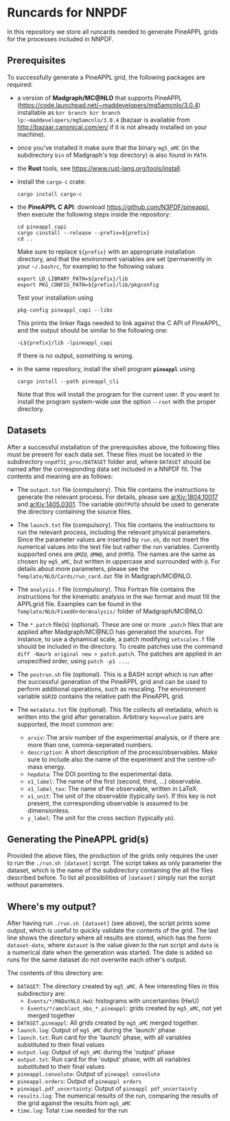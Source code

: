 # Runcards for NNPDF
In this repository we store all runcards needed to generate PineAPPL grids for
the processes included in NNPDF.

## Prerequisites
To successfully generate a PineAPPL grid, the following packages are required:

* a version of **Madgraph/MC@NLO** that supports PineAPPL
  (<https://code.launchpad.net/~maddevelopers/mg5amcnlo/3.0.4>) installable as
  `bzr branch bzr branch lp:~maddevelopers/mg5amcnlo/3.0.4` (bazaar is
  available from <http://bazaar.canonical.com/en/> if it is not already
  installed on your machine).
* once you've installed it make sure that the binary `mg5_aMC` (in the
  subdirectory `bin` of Madgraph's top directory) is also found in `PATH`.
* the **Rust** tools, see <https://www.rust-lang.org/tools/install>.
* install the `cargo-c` crate:

      cargo install cargo-c

* the **PineAPPL C API**: download <https://github.com/N3PDF/pineappl>, then
  execute the following steps inside the repository:

      cd pineappl_capi
      cargo cinstall --release --prefix=${prefix}
      cd ..

  Make sure to replace `${prefix}` with an appropriate installation directory,
  and that the environment variables are set (permanently in your `~/.bashrc`,
  for example) to the following values

      export LD_LIBRARY_PATH=${prefix}/lib
      export PKG_CONFIG_PATH=${prefix}/lib/pkgconfig

  Test your installation using

      pkg-config pineappl_capi --libs

  This prints the linker flags needed to link against the C API of PineAPPL,
  and the output should be similar to the following one:

      -L${prefix}/lib -lpineappl_capi

  If there is no output, something is wrong.
* in the same repository, install the shell program **`pineappl`** using

      cargo install --path pineappl_cli

  Note that this will install the program for the current user. If you want to
  install the program system-wide use the option `--root` with the proper
  directory.

## Datasets
After a successful installation of the prerequisites above, the following files
must be present for each data set. These files must be located in the
subdirectory `nnpdf31_proc/DATASET` folder and, where `DATASET` should be named
after the corresponding data set included in a NNPDF fit. The contents and
meaning are as follows:

* The `output.txt` file (compulsory). This file contains the instructions to
  generate the relevant process. For details, please see
  [arXiv:1804.10017](http://arxiv.org/abs/arXiv:1804.10017) and
  [arXiv:1405.0301](http://arxiv.org/abs/arXiv:1405.0301). The variable
  `@OUTPUT@` should be used to generate the directory containing the source
  files.

* The `launch.txt` file (compulsory). This file contains the instructions to
  run the relevant process, including the relevant physical parameters. Since
  the parameter values are inserted by `run.sh`, do not insert the numerical
  values into the text file but rather the run variables. Currently supported
  ones are `@MZ@`, `@MW@`, and `@YMT@`. The names are the same as chosen by
  `mg5_aMC`, but written in uppercase and surrounded with `@`. For details
  about more parameters, please see the `Template/NLO/Cards/run_card.dat` file
  in Madgraph/MC@NLO.

* The `analysis.f` file (compulsory). This Fortran file contains the
  instructions for the kinematic analysis in the `HwU` format and must fill the
  APPLgrid file. Examples can be found in the
  `Template/NLO/FixedOrderAnalysis/` folder of Madgraph/MC@NLO.

* The `*.patch` file(s) (optional). These are one or more `.patch` files that
  are applied after Madgraph/MC@NLO has generated the sources. For instance, to
  use a dynamical scale, a patch modifying `setscales.f` file should be
  included in the directory. To create patches use the command `diff -Naurb
  original new > patch.patch`. The patches are applied in an unspecified order,
  using `patch -p1 ...`.

* The `postrun.sh` file (optional). This is a BASH script which is run after
  the successful generation of the PineAPPL grid and can be used to perform
  additional operations, such as rescaling. The environment variable `$GRID`
  contains the relative path the PineAPPL grid.

* The `metadata.txt` file (optional). This file collects all metadata, which is
  written into the grid after generation. Arbitrary `key=value` pairs are
  supported, the most common are:

  - `arxiv`: The arxiv number of the experimental analysis, or if there are
    more than one, comma-seperated numbers.
  - `description`: A short description of the process/observables. Make sure to
    include also the name of the experiment and the centre-of-mass energy.
  - `hepdata`: The DOI pointing to the experimental data.
  - `x1_label`: The name of the first (second, third, ...) observable.
  - `x1_label_tex`: The name of the observable, written in LaTeX.
  - `x1_unit`: The unit of the observable (typically `GeV`). If this key is not
    present, the corresponding observable is assumed to be dimensionless.
  - `y_label`: The unit for the cross section (typically `pb`).

## Generating the PineAPPL grid(s)
Provided the above files, the production of the grids only requires the user to
run the `./run.sh [dataset]` script. The script takes as only parameter the
dataset, which is the name of the subdirectory containing the all the files
described before. To list all possibilities of `[dataset]` simply run the
script without parameters.

## Where's my output?
After having run `./run.sh [dataset]` (see above), the script prints some
output, which is useful to quickly validate the contents of the grid. The last
line shows the directory where all results are stored, which has the form
`dataset-date`, where `dataset` is the value given to the run script and `date`
is a numerical date when the generation was started. The date is added so runs
for the same dataset do not overwrite each other's output.

The contents of this directory are:

* `DATASET`: The directory created by `mg5_aMC`. A few interesting files in
  this subdirectory are:
  * `Events/*/MADatNLO.HwU`: histograms with uncertainties (HwU)
  * `Events/*/amcblast_obs_*.pineappl`: grids created by `mg5_aMC`, not yet
    merged together
* `DATASET.pineappl`: All grids created by `mg5_aMC` merged together.
* `launch.log`: Output of `mg5_aMC` during the 'launch' phase
* `launch.txt`: Run card for the 'launch' phase, with all variables substituted
  to their final values
* `output.log`: Output of `mg5_aMC` during the 'output' phase
* `output.txt`: Run card for the 'output' phase, with all variables substituted
  to their final values
* `pineappl.convolute`: Output of `pineappl convolute`
* `pineappl.orders`: Output of `pineappl orders`
* `pineappl.pdf_uncertainty`: Output of `pineappl pdf_uncertainty`
* `results.log`: The numerical results of the run, comparing the results of the
  grid against the results from `mg5_aMC`
* `time.log`: Total `time` needed for the run
